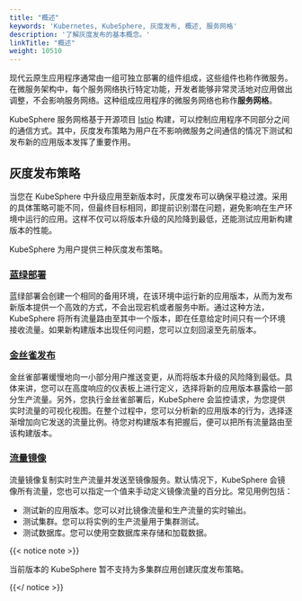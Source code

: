 ```yaml
---
title: "概述"
keywords: 'Kubernetes, KubeSphere, 灰度发布, 概述, 服务网格'
description: '了解灰度发布的基本概念。'
linkTitle: "概述"
weight: 10510
---
```


现代云原生应用程序通常由一组可独立部署的组件组成，这些组件也称作微服务。在微服务架构中，每个服务网络执行特定功能，开发者能够非常灵活地对应用做出调整，不会影响服务网络。这种组成应用程序的微服务网络也称作**服务网格**。

KubeSphere 服务网格基于开源项目 [Istio](https://istio.io/) 构建，可以控制应用程序不同部分之间的通信方式。其中，灰度发布策略为用户在不影响微服务之间通信的情况下测试和发布新的应用版本发挥了重要作用。

## 灰度发布策略

当您在 KubeSphere 中升级应用至新版本时，灰度发布可以确保平稳过渡。采用的具体策略可能不同，但最终目标相同，即提前识别潜在问题，避免影响在生产环境中运行的应用。这样不仅可以将版本升级的风险降到最低，还能测试应用新构建版本的性能。

KubeSphere 为用户提供三种灰度发布策略。

### [蓝绿部署](../blue-green-deployment/)

蓝绿部署会创建一个相同的备用环境，在该环境中运行新的应用版本，从而为发布新版本提供一个高效的方式，不会出现宕机或者服务中断。通过这种方法，KubeSphere 将所有流量路由至其中一个版本，即在任意给定时间只有一个环境接收流量。如果新构建版本出现任何问题，您可以立刻回滚至先前版本。

### [金丝雀发布](../canary-release/)

金丝雀部署缓慢地向一小部分用户推送变更，从而将版本升级的风险降到最低。具体来讲，您可以在高度响应的仪表板上进行定义，选择将新的应用版本暴露给一部分生产流量。另外，您执行金丝雀部署后，KubeSphere 会监控请求，为您提供实时流量的可视化视图。在整个过程中，您可以分析新的应用版本的行为，选择逐渐增加向它发送的流量比例。待您对构建版本有把握后，便可以把所有流量路由至该构建版本。

### [流量镜像](../traffic-mirroring/)

流量镜像复制实时生产流量并发送至镜像服务。默认情况下，KubeSphere 会镜像所有流量，您也可以指定一个值来手动定义镜像流量的百分比。常见用例包括：

- 测试新的应用版本。您可以对比镜像流量和生产流量的实时输出。
- 测试集群。您可以将实例的生产流量用于集群测试。
- 测试数据库。您可以使用空数据库来存储和加载数据。

{{< notice note >}}

当前版本的 KubeSphere 暂不支持为多集群应用创建灰度发布策略。

{{</ notice >}} 